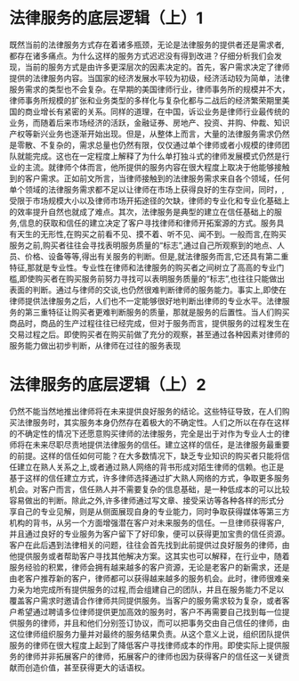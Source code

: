 # 法律服务的底层逻辑（上）1

既然当前的法律服务方式存在着诸多瓶颈，无论是法律服务的提供者还是需求者,都存在诸多痛点。为什么这样的服务方式迟迟没有得到改进？仔细分析我们会发现，当前的服务方式是由许多更深层次的因素决定的。首先，客户需求决定了律师提供的法律服务内容。当国家的经济发展水平较为初级，经济活动较为简单，法律服务需求的类型也不会复杂。在早期的美国律师行业，律师事务所的规模并不大，律师事务所规模的扩张和业务类型的多样化与复杂化都与二战后的经济繁荣期里美国的商业增长有紧密的关系。同样的道理，在中国，诉讼业务是律师行业最传统的业务，而随着后来市场经济的活跃，金融证券、房地产、投资、并购、仲裁、知识产权等新兴业务也逐渐开始出现。但是，从整体上而言，大量的法律服务需求仍然是零散、不复杂的，需求总量也仍然有限，仅仅通过单个律师或者小规模的律师团队就能完成。这也在一定程度上解释了为什么单打独斗式的律师发展模式仍然是行业的主流。就律师个体而言，他所提供的服务内容在很大程度上取决于他能够接触到的客户需求。正如前文所言，当律师接触到的法律服务需求来自各个领域，任何单个领域的法律服务需求都不足以让律师在市场上获得良好的生存空间，同时，,受限于市场规模大小以及律师市场开拓途径的欠缺，律师的专业化和专业化基础上的效率提升自然也就成了难点。其次，法律服务是典型的建立在信任基础上的服务,信息的获取和信任的建立决定了客户寻找律师和律师开拓案源的方式。服务具有天生的无形性,在购买之前看不见、摸不着、听不见、闻不到。一般而言,在购买服务之前,购买者往往会寻找表明服务质量的“标志”,通过自己所观察到的地点、人员、价格、设备等等,得出有关服务的判断。但是,就法律服务而言,它还具有第二重特征,那就是专业性。专业性在律师和法律服务的购买者之间树立了高高的专业门槛,即使购买者在购买服务前努力寻找可以表明服务质量的“标志”,也往往只能做出表面的判断。通过与律师的交谈,也仍然很难判断律师的服务能力。事实上,即使在律师提供法律服务之后，人们也不一定能够很好地判断出律师的专业水平。法律服务的第三重特征让购买者更难判断服务的质量，那就是服务的后置性。当人们购买商品时，商品的生产过程往往已经完成，但对于服务而言，提供服务的过程发生在交易过程之后。即使购买者在购买前做了充分的观察，甚至通过各种因素对律师的服务能力做出初步判断，从律师在过往的服务表现

# 法律服务的底层逻辑（上）2

仍然不能当然地推出律师将在未来提供良好服务的结论。这些特征导致，在人们购买法律服务时，其实服务本身仍然存在着极大的不确定性。人们之所以在存在这样的不确定性的情况下还愿意购买律师的法律服务，完全是出于对作为专业人士的律师将在未来尽职尽责地提供法律服务的信任。建立这样的信任，是法律服务最重要的前提。这样的信任如何可能？在大多数情况下，缺乏专业知识的购买者只能将信任建立在熟人关系之上,或者通过熟人网络的背书形成对陌生律师的信赖。也正是基于这样的信任建立方式，许多律师选择通过扩大熟人网络的方式，争取更多服务机会。对客户而言，信任熟人并不需要复杂的信息基础，是一种低成本的可以比较容易做出的判断。除此之外,许多律师通过写文章、接受采访等各种各样的形式分享自己的专业见解，则是从侧面展现自身的专业能力，同时争取获得媒体等第三方机构的背书，从另一个方面增强潜在客户对未来服务的信任。一旦律师获得客户,并且通过良好的专业服务为客户留下了好印象，便可以获得更加宝贵的信任资源。客户在此后遇到法律相关的问题，往往会首先找到此前提供过良好服务的律师，由他提供服务或者帮助客户寻找其他解决方案。这其实也可以解释，在行业中，随着服务经验的积累，律师会拥有越来越多的客户资源，无论是老客户的新需求，还是由老客户推荐新的客户，律师都可以获得越来越多的服务机会。此时，律师很难亲力亲为地完成所有提供服务的过程,而会组建自己的团队，并且在服务能力不足以覆盖客户需求时邀请合作律师共同提供服务。当客户的服务需求较为复杂，或者客户希望通过聘请多位律师提供更加高效的服务时，客户不再需要自己找到每一位提供服务的律师，并且和他们分别签订协议，而可以把事务交由自己信任的律师，由这位律师组织服务力量并对最终的服务结果负责。从这个意义上说，组织团队提供服务的律师在很大程度上起到了降低客户寻找律师成本的作用。即使实际上提供服务的律师并非拓展客户的律师，拓展客户的律师也因为获得客户的信任这一关键贡献而创造价值，甚至获得更大的话语权。

